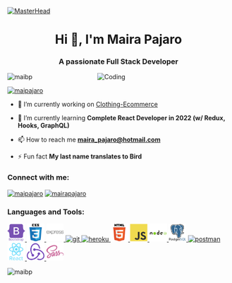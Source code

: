 [![MasterHead](https://s24787.pcdn.co/wp-content/uploads/2020/04/90-article-banner-2.gif)](https://github.com/MaiBP)
<h1 align="center">Hi 👋, I'm Maira Pajaro</h1>
<h3 align="center">A passionate Full Stack Developer</h3>
<img align="right" alt="Coding" width="300" src="https://media4.giphy.com/media/RbDKaczqWovIugyJmW/giphy.gif?cid=ecf05e474k2ykuda7rgjoflo7o2oup1qjgefg0am1bvqd4w7&rid=giphy.gif&ct=g"/>
<p align="left"> <img src="https://komarev.com/ghpvc/?username=maibp&label=Profile%20views&color=0e75b6&style=flat" alt="maibp" /> </p>

<p align="left"> <a href="https://twitter.com/maipajaro" target="blank"><img src="https://img.shields.io/twitter/follow/maipajaro?logo=twitter&style=for-the-badge" alt="maipajaro" /></a> </p>

- 🔭 I’m currently working on [Clothing-Ecommerce](https://github.com/MaiBP/ClothingEcommerce)

- 🌱 I’m currently learning **Complete React Developer in 2022 (w/ Redux, Hooks, GraphQL)**

- 📫 How to reach me **maira_pajaro@hotmail.com**

- ⚡ Fun fact **My last name translates to Bird**

<h3 align="left">Connect with me:</h3>
<p align="left">
<a href="https://twitter.com/maipajaro" target="blank"><img align="center" src="https://raw.githubusercontent.com/rahuldkjain/github-profile-readme-generator/master/src/images/icons/Social/twitter.svg" alt="maipajaro" height="30" width="40" /></a>
<a href="https://linkedin.com/in/mairapajaro" target="blank"><img align="center" src="https://raw.githubusercontent.com/rahuldkjain/github-profile-readme-generator/master/src/images/icons/Social/linked-in-alt.svg" alt="mairapajaro" height="30" width="40" /></a>
</p>

<h3 align="left">Languages and Tools:</h3>
<p align="left"> <a href="https://getbootstrap.com" target="_blank" rel="noreferrer"> <img src="https://raw.githubusercontent.com/devicons/devicon/master/icons/bootstrap/bootstrap-plain-wordmark.svg" alt="bootstrap" width="40" height="40"/> </a> <a href="https://www.w3schools.com/css/" target="_blank" rel="noreferrer"> <img src="https://raw.githubusercontent.com/devicons/devicon/master/icons/css3/css3-original-wordmark.svg" alt="css3" width="40" height="40"/> </a> <a href="https://expressjs.com" target="_blank" rel="noreferrer"> <img src="https://raw.githubusercontent.com/devicons/devicon/master/icons/express/express-original-wordmark.svg" alt="express" width="40" height="40"/> </a> <a href="https://git-scm.com/" target="_blank" rel="noreferrer"> <img src="https://www.vectorlogo.zone/logos/git-scm/git-scm-icon.svg" alt="git" width="40" height="40"/> </a> <a href="https://heroku.com" target="_blank" rel="noreferrer"> <img src="https://www.vectorlogo.zone/logos/heroku/heroku-icon.svg" alt="heroku" width="40" height="40"/> </a> <a href="https://www.w3.org/html/" target="_blank" rel="noreferrer"> <img src="https://raw.githubusercontent.com/devicons/devicon/master/icons/html5/html5-original-wordmark.svg" alt="html5" width="40" height="40"/> </a> <a href="https://developer.mozilla.org/en-US/docs/Web/JavaScript" target="_blank" rel="noreferrer"> <img src="https://raw.githubusercontent.com/devicons/devicon/master/icons/javascript/javascript-original.svg" alt="javascript" width="40" height="40"/> </a> <a href="https://nodejs.org" target="_blank" rel="noreferrer"> <img src="https://raw.githubusercontent.com/devicons/devicon/master/icons/nodejs/nodejs-original-wordmark.svg" alt="nodejs" width="40" height="40"/> </a> <a href="https://www.postgresql.org" target="_blank" rel="noreferrer"> <img src="https://raw.githubusercontent.com/devicons/devicon/master/icons/postgresql/postgresql-original-wordmark.svg" alt="postgresql" width="40" height="40"/> </a> <a href="https://postman.com" target="_blank" rel="noreferrer"> <img src="https://www.vectorlogo.zone/logos/getpostman/getpostman-icon.svg" alt="postman" width="40" height="40"/> </a> <a href="https://reactjs.org/" target="_blank" rel="noreferrer"> <img src="https://raw.githubusercontent.com/devicons/devicon/master/icons/react/react-original-wordmark.svg" alt="react" width="40" height="40"/> </a> <a href="https://redux.js.org" target="_blank" rel="noreferrer"> <img src="https://raw.githubusercontent.com/devicons/devicon/master/icons/redux/redux-original.svg" alt="redux" width="40" height="40"/> </a> <a href="https://sass-lang.com" target="_blank" rel="noreferrer"> <img src="https://raw.githubusercontent.com/devicons/devicon/master/icons/sass/sass-original.svg" alt="sass" width="40" height="40"/> </a> </p>

<p><img align="left" src="https://github-readme-stats.vercel.app/api/top-langs?username=maibp&show_icons=true&locale=en&layout=compact" alt="maibp" /></p>

<!-- <p>&nbsp;<img align="center" src="https://github-readme-stats.vercel.app/api?username=maibp&show_icons=true&locale=en" alt="maibp" /></p>

<p><img align="center" src="https://github-readme-streak-stats.herokuapp.com/?user=maibp&" alt="maibp" /></p> -->
